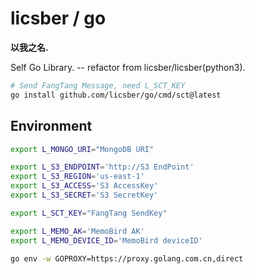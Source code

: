 # licsber / go

**以我之名.**

Self Go Library.  -- refactor from licsber/licsber(python3).

```bash
# Send FangTang Message, need L_SCT_KEY
go install github.com/licsber/go/cmd/sct@latest
```

## Environment

```bash
export L_MONGO_URI="MongoDB URI"

export L_S3_ENDPOINT='http://S3 EndPoint'
export L_S3_REGION='us-east-1'
export L_S3_ACCESS='S3 AccessKey'
export L_S3_SECRET='S3 SecretKey'

export L_SCT_KEY="FangTang SendKey"

export L_MEMO_AK='MemoBird AK'
export L_MEMO_DEVICE_ID='MemoBird deviceID'
```

```bash
go env -w GOPROXY=https://proxy.golang.com.cn,direct
```
